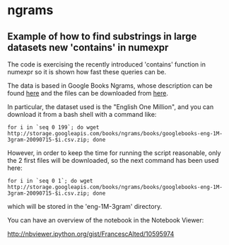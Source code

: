 ngrams
======

Example of how to find substrings in large datasets new 'contains' in numexpr
-----------------------------------------------------------------------------

The code is exercising the recently introduced 'contains' function in
numexpr so it is shown how fast these queries can be.

The data is based in Google Books Ngrams, whose description can be
found [here](http://aws.amazon.com/datasets/8172056142375670) and the
files can be downloaded from
[here](http://storage.googleapis.com/books/ngrams/books/datasetsv2.html).

In particular, the dataset used is the "English One Million", and you
can download it from a bash shell with a command like:

```
for i in `seq 0 199`; do wget http://storage.googleapis.com/books/ngrams/books/googlebooks-eng-1M-3gram-20090715-$i.csv.zip; done
```

However, in order to keep the time for running the script reasonable, only the 2 first files will be downloaded, so the next command has been used here:

```
for i in `seq 0 1`; do wget http://storage.googleapis.com/books/ngrams/books/googlebooks-eng-1M-3gram-20090715-$i.csv.zip; done
```

which will be stored in the 'eng-1M-3gram' directory.

You can have an overview of the notebook in the Notebook Viewer:

http://nbviewer.ipython.org/gist/FrancescAlted/10595974
